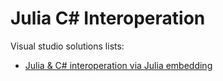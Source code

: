 # Julia C# Interoperation

Visual studio solutions lists:
- [Julia & C# interoperation via Julia embedding](./Embedding)
